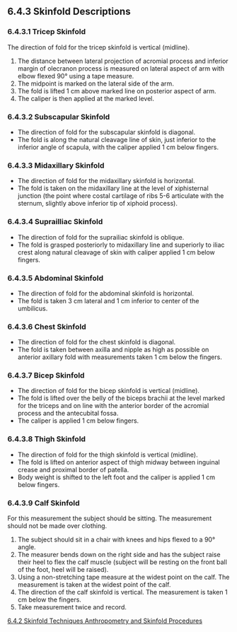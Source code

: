 ## 6.4.3 Skinfold Descriptions

### 6.4.3.1 Tricep Skinfold

The direction of fold for the tricep skinfold is vertical (midline).

1. The distance between lateral projection of acromial process and inferior margin of olecranon process is measured on lateral aspect of arm with elbow flexed 90° using a tape measure.
2. The midpoint is marked on the lateral side of the arm.
3. The fold is lifted 1 cm above marked line on posterior aspect of arm.
4. The caliper is then applied at the marked level.

### 6.4.3.2 Subscapular Skinfold

* The direction of fold for the subscapular skinfold is diagonal.
* The fold is along the natural cleavage line of skin, just inferior to the inferior angle of scapula, with the caliper applied 1 cm below fingers.

### 6.4.3.3 Midaxillary Skinfold

* The direction of fold for the midaxillary skinfold is horizontal.
* The fold is taken on the midaxillary line at the level of xiphisternal junction (the point where costal cartilage of ribs 5-6 articulate with the sternum, slightly above inferior tip of xiphoid process).

### 6.4.3.4 Suprailliac Skinfold

* The direction of fold for the suprailiac skinfold is oblique.
* The fold is grasped posteriorly to midaxillary line and superiorly to iliac crest along natural cleavage of skin with caliper applied 1 cm below fingers.

### 6.4.3.5 Abdominal Skinfold

* The direction of fold for the abdominal skinfold is horizontal.
* The fold is taken 3 cm lateral and 1 cm inferior to center of the umbilicus.

### 6.4.3.6 Chest Skinfold

* The direction of fold for the chest skinfold is diagonal.
* The fold is taken between axilla and nipple as high as possible on anterior axillary fold with measurements taken 1 cm below the fingers.

### 6.4.3.7 Bicep Skinfold

* The direction of fold for the bicep skinfold is vertical (midline).
* The fold is lifted over the belly of the biceps brachii at the level marked for the triceps and on line with the anterior border of the acromial process and the antecubital fossa.
* The caliper is applied 1 cm below fingers.

### 6.4.3.8 Thigh Skinfold

* The direction of fold for the thigh skinfold is vertical (midline).
* The fold is lifted on anterior aspect of thigh midway between inguinal crease and proximal border of patella.
* Body weight is shifted to the left foot and the caliper is applied 1 cm below fingers.

### 6.4.3.9 Calf Skinfold

For this measurement the subject should be sitting. The measurement should not be made over clothing.

1. The subject should sit in a chair with knees and hips flexed to a 90° angle.
2. The measurer bends down on the right side and has the subject raise their heel to flex the calf muscle (subject will be resting on the front ball of the foot, heel will be raised).
3. Using a non-stretching tape measure at the widest point on the calf. The measurement is taken at the widest point of the calf.
4. The direction of the calf skinfold is vertical. The measurement is taken 1 cm below the fingers.
5. Take measurement twice and record.


<div class="center">
<div class="btn-group">
  <a href=":pages_path:/manuals/anthro-skinfold/6-04-02-skinfold-techniques.md" class="btn btn-default">
    <span class="glyphicon glyphicon-chevron-left"></span>
    6.4.2 Skinfold Techniques
  </a>

  <a href=":pages_path:/manuals/anthro-skinfold" class="btn btn-default">
    <span class="glyphicon glyphicon-chevron-up"></span>
    Anthropometry and Skinfold Procedures
  </a>
